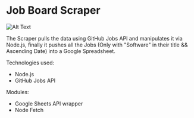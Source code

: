 # Job Board Scraper



![Alt Text](https://media.giphy.com/media/Pj7Kd0dZwnyqw68Aso/giphy.gif)

The Scraper pulls the data using GitHub Jobs API and manipulates it via Node.js, finally it pushes all the Jobs (Only with "Software" in their title && Ascending Date) into a Google Spreadsheet.

Technologies used:
- Node.js
- GitHub Jobs API

Modules:
- Google Sheets API wrapper
- Node Fetch

[Spreadsheet Link]: "https://docs.google.com/spreadsheets/d/1nnqS7DxrpSV3CAqbP0yH4feC9EpQW89EFHqMT3ACGi8/edit#gid=0"
